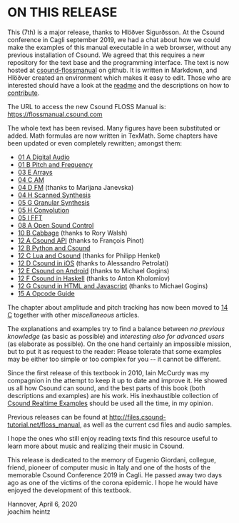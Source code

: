 ON THIS RELEASE
===============

This (7th) is a major release, thanks to Hlöðver Sigurðsson. At the Csound conference in Cagli september 2019, we had a chat about how we could make the examples of this manual executable in a web browser, without any previous installation of Csound. We agreed that this requires a new repository for the text base and the programming interface. The text is now hosted at [csound-flossmanual](https://github.com/csound-flossmanual/csound-floss) on github. It is written in Markdown, and Hlöðver created an environment which makes it easy to edit. Those who are interested should have a look at the [readme](https://github.com/csound-flossmanual/csound-floss/blob/master/README.md) and the descriptions on how to [contribute](https://github.com/csound-flossmanual/csound-floss/tree/master/contribute).

The URL to access the new Csound FLOSS Manual is: <https://flossmanual.csound.com>

The whole text has been revised. Many figures have been substituted or added. Math formulas are now written in TexMath. Some chapters have been updated or even completely rewritten; amongst them:

- [01 A Digital Audio](01-a-digital-audio.md)
- [01 B Pitch and Frequency](01-b-pitch-and-frequency.md)
- [03 E Arrays](03-e-arrays.md)
- [04 C AM](04-c-amplitude-and-ring-modulation.md)
- [04 D FM](04-d-frequency-modulation.md) (thanks to Marijana Janevska)
- [04 H Scanned Synthesis](04-h-scanned-synthesis.md)
- [05 G Granular Synthesis](05-g-granular-synthesis.md)
- [05 H Convolution](05-h-convolution.md)
- [05 I FFT](05-i-fourier-analysis-spectral-processing.md)
- [08 A Open Sound Control](08-a-open-sound-control.md)
- [10 B Cabbage](10-b-cabbage.md) (thanks to Rory Walsh)
- [12 A Csound API](12-a-the-csound-api.md) (thanks to François Pinot)
- [12 B Python and Csound](12-b-python-and-csound.md)
- [12 C Lua and Csound](12-c-lua-and-csound.md) (thanks for Philipp Henkel)
- [12 D Csound in iOS](12-d-csound-in-ios.md) (thanks to Alessandro Petrolati)
- [12 E Csound on Android](12-e-csound-on-android.md) (thanks to Michael Gogins)
- [12 F Csound in Haskell](12-f-csound-and-haskell.md) (thanks to Anton Kholomiov)
- [12 G Csound in HTML and Javascript](12-g-csound-in-html-and-javascript.md) (thanks to Michael Gogins)
- [15 A Opcode Guide](15-a-opcode-guide.md)

The chapter about amplitude and pitch tracking has now been moved to [14 C](14-c-amplitude-and-pitch-tracking.md) together with other *miscellaneous* articles.

The explanations and examples try to find a balance between *no previous knowledge* (as basic as possible) and *interesting also for advanced users* (as elaborate as possible). On the one hand certainly an impossible mission, but to put it as request to the reader: Please tolerate that some examples may be either too simple or too complex for you -- it cannot be different.

Since the first release of this textbook in 2010, Iain McCurdy was my compagnion in the attempt to keep it up to date and improve it. He showed us all how Csound can sound, and the best parts of this book (both descriptions and examples) are his work. His inexhaustible collection of [Csound Realtime Examples](http://iainmccurdy.org/csound.html) should be used all the time, in my opinion.

Previous releases can be found at <http://files.csound-tutorial.net/floss_manual>, as well as the current csd files and audio samples.

I hope the ones who still enjoy reading texts find this resource useful to learn more about music and realizing their music in Csound.

This release is dedicated to the memory of Eugenio Giordani, collegue, friend, pioneer of computer music in Italy and one of the hosts of the memorable Csound Conference 2019 in Cagli. He passed away two days ago as one of the victims of the corona epidemic. I hope he would have enjoyed the development of this textbook.

Hannover, April 6, 2020  
joachim heintz
